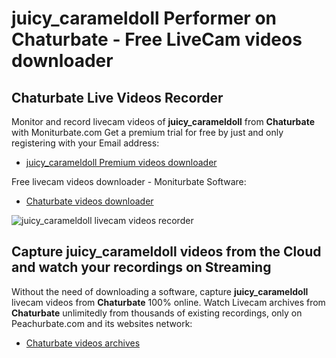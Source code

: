 # juicy_carameldoll Performer on Chaturbate - Free LiveCam videos downloader

## Chaturbate Live Videos Recorder

Monitor and record livecam videos of **juicy_carameldoll** from **Chaturbate** with Moniturbate.com
Get a premium trial for free by just and only registering with your Email address:
* [juicy_carameldoll Premium videos downloader](https://moniturbate.com/request-demo-licence-key.html)

Free livecam videos downloader - Moniturbate Software:
* [Chaturbate videos downloader](https://moniturbate.com/moniturbate-download-software.html)

![juicy_carameldoll livecam videos recorder](https://peachurnet.com/templates/moniturbate-software.png)


## Capture juicy_carameldoll videos from the Cloud and watch your recordings on Streaming

Without the need of downloading a software, capture **juicy_carameldoll** livecam videos from **Chaturbate** 100% online.
Watch Livecam archives from **Chaturbate** unlimitedly from thousands of existing recordings, only on Peachurbate.com and its websites network:
* [Chaturbate videos archives](https://peachurnet.com/)